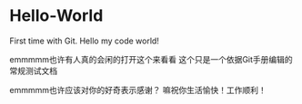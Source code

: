 # Hello-World
First time with Git. Hello my code world!


emmmmm也许有人真的会闲的打开这个来看看
这个只是一个依据Git手册编辑的常规测试文档


emmmmm也许应该对你的好奇表示感谢？
嘛祝你生活愉快！工作顺利！
